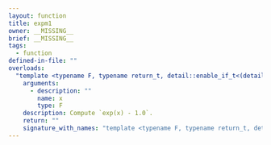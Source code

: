 ```yaml
---
layout: function
title: expm1
owner: __MISSING__
brief: __MISSING__
tags:
  - function
defined-in-file: ""
overloads:
  "template <typename F, typename return_t, detail::enable_if_t<(detail::builtin::is_genfloat<F>::value), int> >\nreturn_t expm1(F)":
    arguments:
      - description: ""
        name: x
        type: F
    description: Compute `exp(x) - 1.0`.
    return: ""
    signature_with_names: "template <typename F, typename return_t, detail::enable_if_t<(detail::builtin::is_genfloat<F>::value), int> >\nreturn_t expm1(F x)"
---
```

